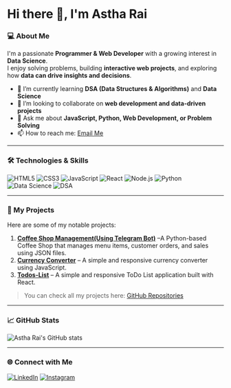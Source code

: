 # Hi there 👋, I'm Astha Rai

### 💻 About Me
I'm a passionate **Programmer & Web Developer** with a growing interest in **Data Science**.  
I enjoy solving problems, building **interactive web projects**, and exploring how **data can drive insights and decisions**.  

- 🌱 I’m currently learning **DSA (Data Structures & Algorithms)** and **Data Science**
- 👯 I’m looking to collaborate on **web development and data-driven projects**
- 💬 Ask me about **JavaScript, Python, Web Development, or Problem Solving**
- 📫 How to reach me: [Email Me](mailto:raiastha32@gmail.com)

---

### 🛠️ Technologies & Skills
![HTML5](https://img.shields.io/badge/HTML5-E34F26?style=for-the-badge&logo=html5&logoColor=white)
![CSS3](https://img.shields.io/badge/CSS3-1572B6?style=for-the-badge&logo=css3&logoColor=white)
![JavaScript](https://img.shields.io/badge/JavaScript-F7DF1E?style=for-the-badge&logo=javascript&logoColor=black)
![React](https://img.shields.io/badge/React-61DAFB?style=for-the-badge&logo=react&logoColor=black)
![Node.js](https://img.shields.io/badge/Node.js-339933?style=for-the-badge&logo=nodedotjs&logoColor=white)
![Python](https://img.shields.io/badge/Python-3776AB?style=for-the-badge&logo=python&logoColor=white)
![Data Science](https://img.shields.io/badge/Data%20Science-FF6F00?style=for-the-badge&logo=databricks&logoColor=white)
![DSA](https://img.shields.io/badge/DSA-007396?style=for-the-badge&logo=leetcode&logoColor=white)

---

### 🔭 My Projects
Here are some of my notable projects:

1. **[Coffee Shop Management(Using Telegram Bot)](https://github.com/Astha0911/Coffee-Shop-Management.git)** –A Python-based Coffee Shop that manages menu items, customer orders, and sales using JSON files.
2. **[Currency Converter](https://github.com/Astha0911/Currency-Converter.git)** – A simple and responsive currency converter using JavaScript.
3. **[Todos-List](https://github.com/Astha0911/todos-list.git)** – A simple and responsive ToDo List application built with React.

> You can check all my projects here: [GitHub Repositories](https://github.com/Astha0911?tab=repositories)

---

### 📈 GitHub Stats
![Astha Rai's GitHub stats](https://github-readme-stats.vercel.app/api?username=Astha0911&show_icons=true&theme=tokyonight)

---

### 🌐 Connect with Me
[![LinkedIn](https://img.shields.io/badge/LinkedIn-0A66C2?style=for-the-badge&logo=linkedin&logoColor=white)](www.linkedin.com/in/astha-rai-b31a2231b )
[![Instagram](https://img.shields.io/badge/Instagram-E4405F?style=for-the-badge&logo=instagram&logoColor=white)](https://instagram.com/raiastha0911)
